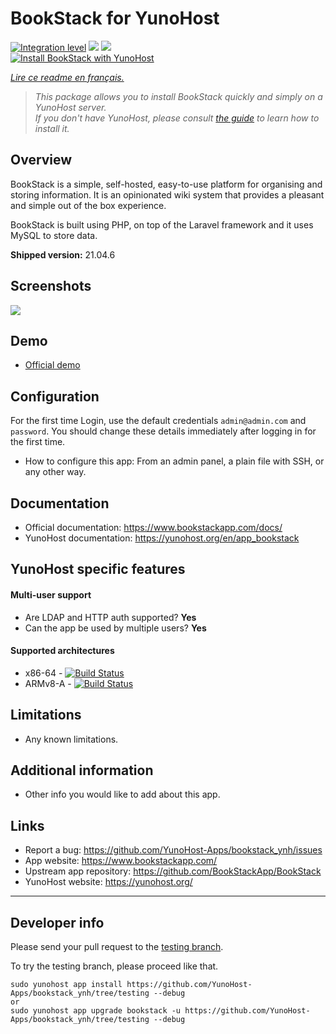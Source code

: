 # BookStack for YunoHost

[![Integration level](https://dash.yunohost.org/integration/bookstack.svg)](https://dash.yunohost.org/appci/app/bookstack) ![](https://ci-apps.yunohost.org/ci/badges/bookstack.status.svg) ![](https://ci-apps.yunohost.org/ci/badges/bookstack.maintain.svg)  
[![Install BookStack with YunoHost](https://install-app.yunohost.org/install-with-yunohost.svg)](https://install-app.yunohost.org/?app=bookstack)

*[Lire ce readme en français.](./README_fr.md)*

> *This package allows you to install BookStack quickly and simply on a YunoHost server.  
If you don't have YunoHost, please consult [the guide](https://yunohost.org/install) to learn how to install it.*

## Overview
BookStack is a simple, self-hosted, easy-to-use platform for organising and storing information. It is an opinionated wiki system that provides a pleasant and simple out of the box experience.

BookStack is built using PHP, on top of the Laravel framework and it uses MySQL to store data.

**Shipped version:** 21.04.6

## Screenshots

![](https://www.bookstackapp.com/images/bookstack-hero-screenshot.jpg)

## Demo

* [Official demo](https://demo.bookstackapp.com/)

## Configuration

For the first time Login, use the default credentials `admin@admin.com` and `password`. You should change these details immediately after logging in for the first time.

* How to configure this app: From an admin panel, a plain file with SSH, or any other way.

## Documentation

 * Official documentation: https://www.bookstackapp.com/docs/
 * YunoHost documentation: https://yunohost.org/en/app_bookstack

## YunoHost specific features

#### Multi-user support

 * Are LDAP and HTTP auth supported? **Yes**
 * Can the app be used by multiple users? **Yes**

#### Supported architectures

* x86-64 - [![Build Status](https://ci-apps.yunohost.org/ci/logs/bookstack.svg)](https://ci-apps.yunohost.org/ci/apps/bookstack/)
* ARMv8-A - [![Build Status](https://ci-apps-arm.yunohost.org/ci/logs/bookstack.svg)](https://ci-apps-arm.yunohost.org/ci/apps/bookstack/)

## Limitations

* Any known limitations.

## Additional information

* Other info you would like to add about this app.

## Links

 * Report a bug: https://github.com/YunoHost-Apps/bookstack_ynh/issues
 * App website: https://www.bookstackapp.com/
 * Upstream app repository: https://github.com/BookStackApp/BookStack
 * YunoHost website: https://yunohost.org/

---

## Developer info

Please send your pull request to the [testing branch](https://github.com/YunoHost-Apps/bookstack_ynh/tree/testing).

To try the testing branch, please proceed like that.
```
sudo yunohost app install https://github.com/YunoHost-Apps/bookstack_ynh/tree/testing --debug
or
sudo yunohost app upgrade bookstack -u https://github.com/YunoHost-Apps/bookstack_ynh/tree/testing --debug
```

